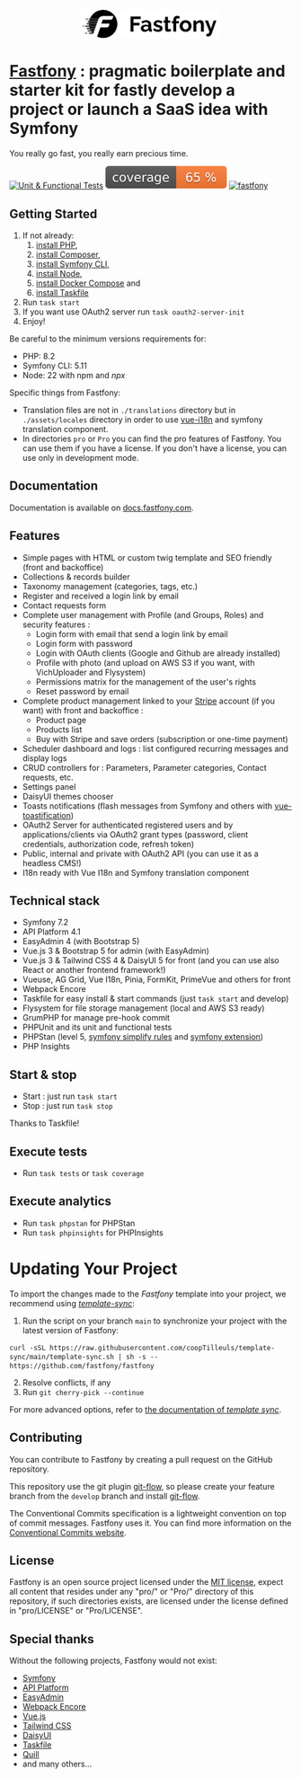 <p align="center"><a href="https://fastfony.com" target="_blank">
    <img src="assets/images/Fastfony-black.svg" alt="Fastfony" style="width: 250px">
</a></p>

# [Fastfony](https://fastfony.com) : pragmatic boilerplate and starter kit for fastly develop a project or launch a SaaS idea with Symfony

You really go fast, you really earn precious time.

<a href="https://github.com/fastfony/fastfony/actions/workflows/test.yaml"><img src="https://github.com/fastfony/fastfony/actions/workflows/test.yaml/badge.svg" alt="Unit & Functional Tests"></a>
[![Test Coverage](https://github.com/fastfony/fastfony/blob/badges/coverage.svg?raw=true)](https://github.com/fastfony/fastfony/actions/workflows/test.yaml)
[![fastfony](https://wakapi.dev/api/badge/neothone/interval:any/label:fastfony)](https://github.com/fastfony/fastfony)

## Getting Started

1. If not already:
    1. [install PHP](https://www.php.net/manual/en/install.php),
    2. [install Composer](https://getcomposer.org),
    3. [install Symfony CLI](https://symfony.com/download),
    4. [install Node](https://nodejs.org/en/download),
    5. [install Docker Compose](https://docs.docker.com/compose/install/) and
    6. [install Taskfile](https://taskfile.dev/installation/)
2. Run `task start`
3. If you want use OAuth2 server run `task oauth2-server-init`
4. Enjoy!

Be careful to the minimum versions requirements for:

- PHP: 8.2
- Symfony CLI: 5.11
- Node: 22 with npm and _npx_

Specific things from Fastfony:

- Translation files are not in `./translations` directory but in `./assets/locales` directory in order to use [vue-i18n](https://vue-i18n.intlify.dev/) and symfony translation component.
- In directories `pro` or `Pro` you can find the pro features of Fastfony. You can use them if you have a license. If you don't have a license, you can use only in development mode.

## Documentation

Documentation is available on [docs.fastfony.com](https://docs.fastfony.com/).

## Features

- Simple pages with HTML or custom twig template and SEO friendly (front and backoffice)
- Collections & records builder
- Taxonomy management (categories, tags, etc.)
- Register and received a login link by email
- Contact requests form
- Complete user management with Profile (and Groups, Roles) and security features :
    - Login form with email that send a login link by email
    - Login form with password
    - Login with OAuth clients (Google and Github are already installed)
    - Profile with photo (and upload on AWS S3 if you want, with VichUploader and Flysystem)
    - Permissions matrix for the management of the user's rights
    - Reset password by email
- Complete product management linked to your [Stripe](https://stripe.com) account (if you want) with front and backoffice :
    - Product page
    - Products list
    - Buy with Stripe and save orders (subscription or one-time payment)
- Scheduler dashboard and logs : list configured recurring messages and display logs
- CRUD controllers for : Parameters, Parameter categories, Contact requests, etc.
- Settings panel
- DaisyUI themes chooser
- Toasts notifications (flash messages from Symfony and others with [vue-toastification](https://vue-toastification.maronato.dev/))
- OAuth2 Server for authenticated registered users and by applications/clients via OAuth2 grant types (password, client credentials, authorization code, refresh token)
- Public, internal and private with OAuth2 API (you can use it as a headless CMS!)
- I18n ready with Vue I18n and Symfony translation component

## Technical stack

- Symfony 7.2
- API Platform 4.1
- EasyAdmin 4 (with Bootstrap 5)
- Vue.js 3 & Bootstrap 5 for admin (with EasyAdmin)
- Vue.js 3 & Tailwind CSS 4 & DaisyUI 5 for front (and you can use also React or another frontend framework!)
- Vueuse, AG Grid, Vue I18n, Pinia, FormKit, PrimeVue and others for front
- Webpack Encore
- Taskfile for easy install & start commands (just `task start` and develop)
- Flysystem for file storage management (local and AWS S3 ready)
- GrumPHP for manage pre-hook commit
- PHPUnit and its unit and functional tests
- PHPStan (level 5, [symfony simplify rules](https://github.com/symplify/phpstan-rules) and [symfony extension](https://github.com/phpstan/phpstan-symfony))
- PHP Insights

## Start & stop

- Start : just run `task start`
- Stop : just run `task stop`

Thanks to Taskfile!

## Execute tests

- Run `task tests` or `task coverage`

## Execute analytics

- Run `task phpstan` for PHPStan
- Run `task phpinsights` for PHPInsights

# Updating Your Project

To import the changes made to the _Fastfony_ template into your project, we recommend using
[_template-sync_](https://github.com/coopTilleuls/template-sync):

1. Run the script on your branch `main` to synchronize your project with the latest version of Fastfony:

```console
curl -sSL https://raw.githubusercontent.com/coopTilleuls/template-sync/main/template-sync.sh | sh -s -- https://github.com/fastfony/fastfony
```

2. Resolve conflicts, if any
3. Run `git cherry-pick --continue`

For more advanced options, refer to [the documentation of _template sync_](https://github.com/coopTilleuls/template-sync#template-sync).

## Contributing

You can contribute to Fastfony by creating a pull request on the GitHub repository.

This repository use the git plugin [git-flow](https://github.com/nvie/gitflow), so please create your feature branch from the `develop` branch and install [git-flow](https://git-flow.readthedocs.io/fr/latest/index.html).

The Conventional Commits specification is a lightweight convention on top of commit messages. Fastfony uses it. You can find more information on the [Conventional Commits website](https://www.conventionalcommits.org/en/v1.0.0/).

## License

Fastfony is an open source project licensed under the [MIT license](https://opensource.org/licenses/MIT), expect all content that resides under any "pro/" or "Pro/" directory of this repository, if such directories exists, are licensed under the license defined in "pro/LICENSE" or "Pro/LICENSE".

## Special thanks

Without the following projects, Fastfony would not exist:

- [Symfony](https://symfony.com)
- [API Platform](https://api-platform.com)
- [EasyAdmin](https://symfony.com/doc/current/bundles/EasyAdminBundle/index.html)
- [Webpack Encore](https://symfony.com/doc/current/frontend.html)
- [Vue.js](https://vuejs.org)
- [Tailwind CSS](https://tailwindcss.com)
- [DaisyUI](https://daisyui.com)
- [Taskfile](https://taskfile.dev)
- [Quill](https://quilljs.com)
- and many others...
